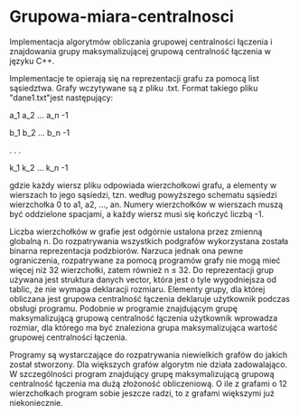 # Grupowa-miara-centralnosci
Implementacja algorytmów obliczania grupowej centralności łączenia i znajdowania grupy maksymalizującej grupową centralność łączenia w języku C++.

Implementacje te opierają się na reprezentacji grafu za pomocą list sąsiedztwa. Grafy wczytywane są z
pliku .txt. Format takiego pliku "dane1.txt"jest następujący:


a_1 a_2 ... a_n -1

b_1 b_2 ... b_n -1

.
.
.

k_1 k_2 ... k_n -1


gdzie każdy wiersz pliku odpowiada wierzchołkowi grafu, a elementy w wierszach to jego
sąsiedzi, tzn. według powyższego schematu sąsiedzi wierzchołka 0 to a1, a2, ..., an. Numery
wierzchołków w wierszach muszą być oddzielone spacjami, a każdy wiersz musi się kończyć
liczbą -1.

Liczba wierzchołków w grafie jest odgórnie ustalona przez zmienną globalną n. Do rozpatrywania wszystkich podgrafów wykorzystana została binarna reprezentacja podzbiorów.
Narzuca jednak ona pewne ograniczenia, rozpatrywane za pomocą programów grafy nie mogą
mieć więcej niż 32 wierzchołki, zatem również n ≤ 32. Do reprezentacji grup używana jest
struktura danych vector, która jest o tyle wygodniejsza od tablic, że nie wymaga deklaracji
rozmiaru. Elementy grupy, dla której obliczana jest grupowa centralność łączenia deklaruje
użytkownik podczas obsługi programu. Podobnie w programie znajdującym grupę maksymalizującą grupową centralność łączenia użytkownik wprowadza rozmiar, dla którego ma być
znaleziona grupa maksymalizująca wartość grupowej centralności łączenia.

Programy są wystarczające do rozpatrywania niewielkich grafów do jakich został stworzony. Dla większych grafów algorytm nie działa zadowalająco. W szczególności program znajdujący grupę maksymalizującą grupową centralność łączenia ma dużą złożoność obliczeniową.
O ile z grafami o 12 wierzchołkach program sobie jeszcze radzi, to z grafami większymi już
niekoniecznie.
